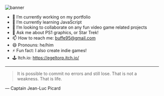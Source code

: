 ![banner](https://user-images.githubusercontent.com/35803316/223489916-b619f462-ea8f-41fc-91bd-d60c5e25dffe.png)

- 🔭 I’m currently working on my portfolio
- 🌱 I’m currently learning JavaScript
- 👯 I’m looking to collaborate on any fun video game related projects
- 💬 Ask me about PS1 graphics, or Star Trek!
- 📫 How to reach me: buffe95@gmail.com
- 😄 Pronouns: he/him
- ⚡ Fun fact: I also create indie games!
- 🕹 Itch.io: https://egeltorp.itch.io/

---
> It is possible to commit no errors and still lose. That is not a weakness. That is life.

— Captain Jean-Luc Picard
